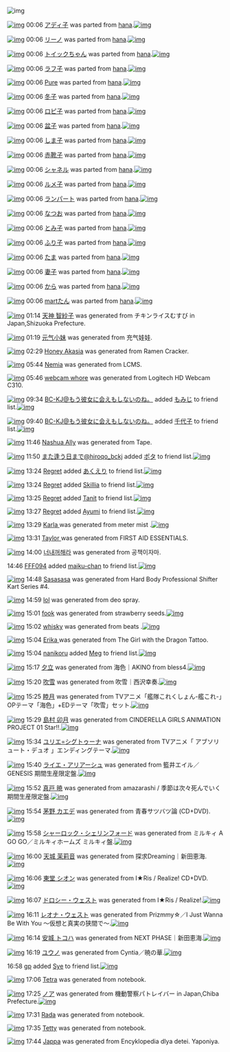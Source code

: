 ![img](http://gdrive-cdn.herokuapp.com/537b65a5bc09f0000721dda7/512px-barcode.png)

[![img](http://www.deviantsart.com/rqqkh6.png)](http://www.barcodekanojo.com/kanojo/2512633/%E3%82%A2%E3%83%87%E3%82%A3%E5%AD%90) 00:06 [アディ子](http://www.barcodekanojo.com/kanojo/2512633/%E3%82%A2%E3%83%87%E3%82%A3%E5%AD%90) was parted from [hana](http://www.barcodekanojo.com/kanojo/2512633/%E3%82%A2%E3%83%87%E3%82%A3%E5%AD%90).[![img](http://www.deviantsart.com/8h2cp5.jpeg)](http://www.barcodekanojo.com/user/204546/hana) 

[![img](http://www.deviantsart.com/1qrmdu8.png)](http://www.barcodekanojo.com/kanojo/1222644/%E3%83%AA%E3%83%BC%E3%83%8E) 00:06 [リーノ](http://www.barcodekanojo.com/kanojo/1222644/%E3%83%AA%E3%83%BC%E3%83%8E) was parted from [hana](http://www.barcodekanojo.com/kanojo/1222644/%E3%83%AA%E3%83%BC%E3%83%8E).[![img](http://www.deviantsart.com/8h2cp5.jpeg)](http://www.barcodekanojo.com/user/204546/hana) 

[![img](http://www.deviantsart.com/39ienit.png)](http://www.barcodekanojo.com/kanojo/2588456/%E3%83%88%E3%82%A4%E3%83%83%E3%82%AF%E3%81%A1%E3%82%83%E3%82%93) 00:06 [トイックちゃん](http://www.barcodekanojo.com/kanojo/2588456/%E3%83%88%E3%82%A4%E3%83%83%E3%82%AF%E3%81%A1%E3%82%83%E3%82%93) was parted from [hana](http://www.barcodekanojo.com/kanojo/2588456/%E3%83%88%E3%82%A4%E3%83%83%E3%82%AF%E3%81%A1%E3%82%83%E3%82%93).[![img](http://www.deviantsart.com/8h2cp5.jpeg)](http://www.barcodekanojo.com/user/204546/hana) 

[![img](http://www.deviantsart.com/286dc9.png)](http://www.barcodekanojo.com/kanojo/2895002/%E3%83%A9%E3%83%95%E5%AD%90) 00:06 [ラフ子](http://www.barcodekanojo.com/kanojo/2895002/%E3%83%A9%E3%83%95%E5%AD%90) was parted from [hana](http://www.barcodekanojo.com/kanojo/2895002/%E3%83%A9%E3%83%95%E5%AD%90).[![img](http://www.deviantsart.com/8h2cp5.jpeg)](http://www.barcodekanojo.com/user/204546/hana) 

[![img](http://www.deviantsart.com/3gn2s5m.png)](http://www.barcodekanojo.com/kanojo/280790/Pure) 00:06 [Pure](http://www.barcodekanojo.com/kanojo/280790/Pure) was parted from [hana](http://www.barcodekanojo.com/kanojo/280790/Pure).[![img](http://www.deviantsart.com/8h2cp5.jpeg)](http://www.barcodekanojo.com/user/204546/hana) 

[![img](http://www.deviantsart.com/1t7f9l1.png)](http://www.barcodekanojo.com/kanojo/2682513/%E5%86%AC%E5%AD%90) 00:06 [冬子](http://www.barcodekanojo.com/kanojo/2682513/%E5%86%AC%E5%AD%90) was parted from [hana](http://www.barcodekanojo.com/kanojo/2682513/%E5%86%AC%E5%AD%90).[![img](http://www.deviantsart.com/8h2cp5.jpeg)](http://www.barcodekanojo.com/user/204546/hana) 

[![img](http://www.deviantsart.com/3qf4111.png)](http://www.barcodekanojo.com/kanojo/2672828/%E3%83%AD%E3%83%94%E5%AD%90) 00:06 [ロピ子](http://www.barcodekanojo.com/kanojo/2672828/%E3%83%AD%E3%83%94%E5%AD%90) was parted from [hana](http://www.barcodekanojo.com/kanojo/2672828/%E3%83%AD%E3%83%94%E5%AD%90).[![img](http://www.deviantsart.com/8h2cp5.jpeg)](http://www.barcodekanojo.com/user/204546/hana) 

[![img](http://www.deviantsart.com/2803gj4.png)](http://www.barcodekanojo.com/kanojo/2691312/%E7%9B%86%E5%AD%90) 00:06 [盆子](http://www.barcodekanojo.com/kanojo/2691312/%E7%9B%86%E5%AD%90) was parted from [hana](http://www.barcodekanojo.com/kanojo/2691312/%E7%9B%86%E5%AD%90).[![img](http://www.deviantsart.com/8h2cp5.jpeg)](http://www.barcodekanojo.com/user/204546/hana) 

[![img](http://www.deviantsart.com/3g9prno.png)](http://www.barcodekanojo.com/kanojo/2929875/%E3%81%97%E3%81%BE%E5%AD%90) 00:06 [しま子](http://www.barcodekanojo.com/kanojo/2929875/%E3%81%97%E3%81%BE%E5%AD%90) was parted from [hana](http://www.barcodekanojo.com/kanojo/2929875/%E3%81%97%E3%81%BE%E5%AD%90).[![img](http://www.deviantsart.com/8h2cp5.jpeg)](http://www.barcodekanojo.com/user/204546/hana) 

[![img](http://www.deviantsart.com/2j5mmur.png)](http://www.barcodekanojo.com/kanojo/2919230/%E8%B5%A4%E9%9D%B4%E5%AD%90) 00:06 [赤靴子](http://www.barcodekanojo.com/kanojo/2919230/%E8%B5%A4%E9%9D%B4%E5%AD%90) was parted from [hana](http://www.barcodekanojo.com/kanojo/2919230/%E8%B5%A4%E9%9D%B4%E5%AD%90).[![img](http://www.deviantsart.com/8h2cp5.jpeg)](http://www.barcodekanojo.com/user/204546/hana) 

[![img](http://www.deviantsart.com/3oabbjs.png)](http://www.barcodekanojo.com/kanojo/290794/%E3%82%B7%E3%83%A3%E3%83%8D%E3%83%AB) 00:06 [シャネル](http://www.barcodekanojo.com/kanojo/290794/%E3%82%B7%E3%83%A3%E3%83%8D%E3%83%AB) was parted from [hana](http://www.barcodekanojo.com/kanojo/290794/%E3%82%B7%E3%83%A3%E3%83%8D%E3%83%AB).[![img](http://www.deviantsart.com/8h2cp5.jpeg)](http://www.barcodekanojo.com/user/204546/hana) 

[![img](http://www.deviantsart.com/22u9f5v.png)](http://www.barcodekanojo.com/kanojo/2905342/%E3%83%AB%E3%83%A1%E5%AD%90) 00:06 [ルメ子](http://www.barcodekanojo.com/kanojo/2905342/%E3%83%AB%E3%83%A1%E5%AD%90) was parted from [hana](http://www.barcodekanojo.com/kanojo/2905342/%E3%83%AB%E3%83%A1%E5%AD%90).[![img](http://www.deviantsart.com/8h2cp5.jpeg)](http://www.barcodekanojo.com/user/204546/hana) 

[![img](http://www.deviantsart.com/9oif0q.png)](http://www.barcodekanojo.com/kanojo/2642138/%E3%83%A9%E3%83%B3%E3%83%91%E3%83%BC%E3%83%88) 00:06 [ランパート](http://www.barcodekanojo.com/kanojo/2642138/%E3%83%A9%E3%83%B3%E3%83%91%E3%83%BC%E3%83%88) was parted from [hana](http://www.barcodekanojo.com/kanojo/2642138/%E3%83%A9%E3%83%B3%E3%83%91%E3%83%BC%E3%83%88).[![img](http://www.deviantsart.com/8h2cp5.jpeg)](http://www.barcodekanojo.com/user/204546/hana) 

[![img](http://www.deviantsart.com/snpcaf.png)](http://www.barcodekanojo.com/kanojo/703259/%E3%81%AA%E3%81%A4%E3%81%8A) 00:06 [なつお](http://www.barcodekanojo.com/kanojo/703259/%E3%81%AA%E3%81%A4%E3%81%8A) was parted from [hana](http://www.barcodekanojo.com/kanojo/703259/%E3%81%AA%E3%81%A4%E3%81%8A).[![img](http://www.deviantsart.com/8h2cp5.jpeg)](http://www.barcodekanojo.com/user/204546/hana) 

[![img](http://www.deviantsart.com/2lvgdln.png)](http://www.barcodekanojo.com/kanojo/2870201/%E3%81%A8%E3%81%BF%E5%AD%90) 00:06 [とみ子](http://www.barcodekanojo.com/kanojo/2870201/%E3%81%A8%E3%81%BF%E5%AD%90) was parted from [hana](http://www.barcodekanojo.com/kanojo/2870201/%E3%81%A8%E3%81%BF%E5%AD%90).[![img](http://www.deviantsart.com/8h2cp5.jpeg)](http://www.barcodekanojo.com/user/204546/hana) 

[![img](http://www.deviantsart.com/f5rqm6.png)](http://www.barcodekanojo.com/kanojo/2391307/%E3%81%B5%E3%82%8A%E5%AD%90) 00:06 [ふり子](http://www.barcodekanojo.com/kanojo/2391307/%E3%81%B5%E3%82%8A%E5%AD%90) was parted from [hana](http://www.barcodekanojo.com/kanojo/2391307/%E3%81%B5%E3%82%8A%E5%AD%90).[![img](http://www.deviantsart.com/8h2cp5.jpeg)](http://www.barcodekanojo.com/user/204546/hana) 

[![img](http://www.deviantsart.com/1c6bejb.png)](http://www.barcodekanojo.com/kanojo/581325/%E3%81%9F%E3%81%BE) 00:06 [たま](http://www.barcodekanojo.com/kanojo/581325/%E3%81%9F%E3%81%BE) was parted from [hana](http://www.barcodekanojo.com/kanojo/581325/%E3%81%9F%E3%81%BE).[![img](http://www.deviantsart.com/8h2cp5.jpeg)](http://www.barcodekanojo.com/user/204546/hana) 

[![img](http://www.deviantsart.com/dosr0s.png)](http://www.barcodekanojo.com/kanojo/2391301/%E5%A6%BB%E5%AD%90) 00:06 [妻子](http://www.barcodekanojo.com/kanojo/2391301/%E5%A6%BB%E5%AD%90) was parted from [hana](http://www.barcodekanojo.com/kanojo/2391301/%E5%A6%BB%E5%AD%90).[![img](http://www.deviantsart.com/8h2cp5.jpeg)](http://www.barcodekanojo.com/user/204546/hana) 

[![img](http://www.deviantsart.com/3jlqr2q.png)](http://www.barcodekanojo.com/kanojo/1044213/%E3%81%8B%E3%82%89) 00:06 [から](http://www.barcodekanojo.com/kanojo/1044213/%E3%81%8B%E3%82%89) was parted from [hana](http://www.barcodekanojo.com/kanojo/1044213/%E3%81%8B%E3%82%89).[![img](http://www.deviantsart.com/8h2cp5.jpeg)](http://www.barcodekanojo.com/user/204546/hana) 

[![img](http://www.deviantsart.com/d2cc99.png)](http://www.barcodekanojo.com/kanojo/2100066/mart%E3%81%9F%E3%82%93) 00:06 [martたん](http://www.barcodekanojo.com/kanojo/2100066/mart%E3%81%9F%E3%82%93) was parted from [hana](http://www.barcodekanojo.com/kanojo/2100066/mart%E3%81%9F%E3%82%93).[![img](http://www.deviantsart.com/8h2cp5.jpeg)](http://www.barcodekanojo.com/user/204546/hana) 

[![img](http://www.deviantsart.com/1r7k793.png)](http://www.barcodekanojo.com/kanojo/3192742/%E5%A4%A9%E7%A5%9E%20%E6%99%BA%E7%B4%97%E5%AD%90) 01:14 [天神 智紗子](http://www.barcodekanojo.com/kanojo/3192742/%E5%A4%A9%E7%A5%9E%20%E6%99%BA%E7%B4%97%E5%AD%90) was generated from チキンライスむすび in Japan,Shizuoka Prefecture.

[![img](http://www.deviantsart.com/8s8lmb.png)](http://www.barcodekanojo.com/kanojo/3192743/%E5%85%83%E6%B0%94%E5%B0%8F%E5%A6%B9) 01:19 [元气小妹](http://www.barcodekanojo.com/kanojo/3192743/%E5%85%83%E6%B0%94%E5%B0%8F%E5%A6%B9) was generated from 充气娃娃.

[![img](http://www.deviantsart.com/1bit981.png)](http://www.barcodekanojo.com/kanojo/3192744/Honey%20Akasia) 02:29 [Honey Akasia](http://www.barcodekanojo.com/kanojo/3192744/Honey%20Akasia) was generated from Ramen Cracker.

[![img](http://www.deviantsart.com/14o23or.png)](http://www.barcodekanojo.com/kanojo/3192745/Nemia) 05:44 [Nemia](http://www.barcodekanojo.com/kanojo/3192745/Nemia) was generated from LCMS.

[![img](http://www.deviantsart.com/3r916a4.png)](http://www.barcodekanojo.com/kanojo/3192746/webcam%20whore) 05:46 [webcam whore](http://www.barcodekanojo.com/kanojo/3192746/webcam%20whore) was generated from Logitech HD Webcam C310.

[![img](http://www.deviantsart.com/2l905sv.jpeg)](http://www.barcodekanojo.com/user/276669/BC-KJ%40%E3%82%82%E3%81%86%E5%BD%BC%E5%A5%B3%E3%81%AB%E4%BC%9A%E3%81%88%E3%82%82%E3%81%97%E3%81%AA%E3%81%84%E3%81%AE%E3%81%AD%E3%80%82) 09:34 [BC-KJ@もう彼女に会えもしないのね。](http://www.barcodekanojo.com/user/276669/BC-KJ%40%E3%82%82%E3%81%86%E5%BD%BC%E5%A5%B3%E3%81%AB%E4%BC%9A%E3%81%88%E3%82%82%E3%81%97%E3%81%AA%E3%81%84%E3%81%AE%E3%81%AD%E3%80%82) added [もみじ](http://www.barcodekanojo.com/kanojo/231212/%E3%82%82%E3%81%BF%E3%81%98) to friend list.[![img](http://www.deviantsart.com/15h2ics.png)](http://www.barcodekanojo.com/kanojo/231212/%E3%82%82%E3%81%BF%E3%81%98) 

[![img](http://www.deviantsart.com/2l905sv.jpeg)](http://www.barcodekanojo.com/user/276669/BC-KJ%40%E3%82%82%E3%81%86%E5%BD%BC%E5%A5%B3%E3%81%AB%E4%BC%9A%E3%81%88%E3%82%82%E3%81%97%E3%81%AA%E3%81%84%E3%81%AE%E3%81%AD%E3%80%82) 09:40 [BC-KJ@もう彼女に会えもしないのね。](http://www.barcodekanojo.com/user/276669/BC-KJ%40%E3%82%82%E3%81%86%E5%BD%BC%E5%A5%B3%E3%81%AB%E4%BC%9A%E3%81%88%E3%82%82%E3%81%97%E3%81%AA%E3%81%84%E3%81%AE%E3%81%AD%E3%80%82) added [千代子](http://www.barcodekanojo.com/kanojo/2850193/%E5%8D%83%E4%BB%A3%E5%AD%90) to friend list.[![img](http://www.deviantsart.com/2mgo96l.png)](http://www.barcodekanojo.com/kanojo/2850193/%E5%8D%83%E4%BB%A3%E5%AD%90) 

[![img](http://www.deviantsart.com/2cdkc4b.png)](http://www.barcodekanojo.com/kanojo/3192747/Nashua%20Ally) 11:46 [Nashua Ally](http://www.barcodekanojo.com/kanojo/3192747/Nashua%20Ally) was generated from Tape.

[![img](http://www.deviantsart.com/2pb6b61.jpeg)](http://www.barcodekanojo.com/user/14376/%E3%81%BE%E3%81%9F%E9%80%A2%E3%81%86%E6%97%A5%E3%81%BE%E3%81%A7%40hiroqo_bckj) 11:50 [また逢う日まで@hiroqo_bckj](http://www.barcodekanojo.com/user/14376/%E3%81%BE%E3%81%9F%E9%80%A2%E3%81%86%E6%97%A5%E3%81%BE%E3%81%A7%40hiroqo_bckj) added [ポタ](http://www.barcodekanojo.com/kanojo/2678963/%E3%83%9D%E3%82%BF) to friend list.[![img](http://www.deviantsart.com/1slaffc.png)](http://www.barcodekanojo.com/kanojo/2678963/%E3%83%9D%E3%82%BF) 

[![img](http://www.deviantsart.com/2rr1a6m.jpeg)](http://www.barcodekanojo.com/user/500208/Regret) 13:24 [Regret](http://www.barcodekanojo.com/user/500208/Regret) added [あくえり](http://www.barcodekanojo.com/kanojo/6653/%E3%81%82%E3%81%8F%E3%81%88%E3%82%8A) to friend list.[![img](http://www.deviantsart.com/2n0rct9.png)](http://www.barcodekanojo.com/kanojo/6653/%E3%81%82%E3%81%8F%E3%81%88%E3%82%8A) 

[![img](http://www.deviantsart.com/2rr1a6m.jpeg)](http://www.barcodekanojo.com/user/500208/Regret) 13:24 [Regret](http://www.barcodekanojo.com/user/500208/Regret) added [Skillia](http://www.barcodekanojo.com/kanojo/2879899/Skillia) to friend list.[![img](http://www.deviantsart.com/2oqe0d3.png)](http://www.barcodekanojo.com/kanojo/2879899/Skillia) 

[![img](http://www.deviantsart.com/2rr1a6m.jpeg)](http://www.barcodekanojo.com/user/500208/Regret) 13:25 [Regret](http://www.barcodekanojo.com/user/500208/Regret) added [Tanit](http://www.barcodekanojo.com/kanojo/2832520/Tanit) to friend list.[![img](http://www.deviantsart.com/2e3ffos.png)](http://www.barcodekanojo.com/kanojo/2832520/Tanit) 

[![img](http://www.deviantsart.com/2rr1a6m.jpeg)](http://www.barcodekanojo.com/user/500208/Regret) 13:27 [Regret](http://www.barcodekanojo.com/user/500208/Regret) added [Ayumi](http://www.barcodekanojo.com/kanojo/2610660/Ayumi) to friend list.[![img](http://www.deviantsart.com/huqc5m.png)](http://www.barcodekanojo.com/kanojo/2610660/Ayumi) 

[![img](http://www.deviantsart.com/18reugr.png)](http://www.barcodekanojo.com/kanojo/3192748/Karla%20) 13:29 [Karla ](http://www.barcodekanojo.com/kanojo/3192748/Karla%20) was generated from meter mist .[![img](http://www.deviantsart.com/276kulj.jpeg)](http://www.barcodekanojo.com/product_images/barcode/6018232/1424147321/meter%20mist%20.jpg) 

[![img](http://www.deviantsart.com/26ktlq6.png)](http://www.barcodekanojo.com/kanojo/3192749/Taylor%20) 13:31 [Taylor ](http://www.barcodekanojo.com/kanojo/3192749/Taylor%20) was generated from FIRST AID ESSENTIALS.

[![img](http://www.deviantsart.com/32k0it9.png)](http://www.barcodekanojo.com/kanojo/3192750/%EB%84%88%EB%82%B4%EA%BA%BC%ED%95%B4%EB%9D%BC) 14:00 [너내꺼해라](http://www.barcodekanojo.com/kanojo/3192750/%EB%84%88%EB%82%B4%EA%BA%BC%ED%95%B4%EB%9D%BC) was generated from 공책이자마.

14:46 [FFF094](http://www.barcodekanojo.com/user/475448/FFF094) added [maiku-chan](http://www.barcodekanojo.com/kanojo/2401192/maiku-chan) to friend list.[![img](http://www.deviantsart.com/2rrubkb.png)](http://www.barcodekanojo.com/kanojo/2401192/maiku-chan) 

[![img](http://www.deviantsart.com/2mq81i5.png)](http://www.barcodekanojo.com/kanojo/3192751/Sasasasa) 14:48 [Sasasasa](http://www.barcodekanojo.com/kanojo/3192751/Sasasasa) was generated from Hard Body Professional Shifter Kart Series #4.

[![img](http://www.deviantsart.com/3u80ahm.png)](http://www.barcodekanojo.com/kanojo/3192752/lol) 14:59 [lol](http://www.barcodekanojo.com/kanojo/3192752/lol) was generated from deo spray.

[![img](http://www.deviantsart.com/2pc0b8r.png)](http://www.barcodekanojo.com/kanojo/3192753/fook) 15:01 [fook](http://www.barcodekanojo.com/kanojo/3192753/fook) was generated from strawberry seeds.[![img](http://www.deviantsart.com/2rfehto.jpeg)](http://www.barcodekanojo.com/product_images/barcode/6018238/1424152845/strawberry%20seeds.jpg) 

[![img](http://www.deviantsart.com/3cpprhu.png)](http://www.barcodekanojo.com/kanojo/3192754/whisky) 15:02 [whisky](http://www.barcodekanojo.com/kanojo/3192754/whisky) was generated from beats .[![img](http://www.deviantsart.com/3hi926l.jpeg)](http://www.barcodekanojo.com/product_images/barcode/6018239/1424152928/beats%20.jpg) 

[![img](http://www.deviantsart.com/3oqbbo1.png)](http://www.barcodekanojo.com/kanojo/3192755/%20Erika%20) 15:04 [ Erika ](http://www.barcodekanojo.com/kanojo/3192755/%20Erika%20) was generated from The Girl with the Dragon Tattoo.

[![img](http://www.deviantsart.com/1sjqg3.jpeg)](http://www.barcodekanojo.com/user/500210/nanikoru) 15:04 [nanikoru](http://www.barcodekanojo.com/user/500210/nanikoru) added [Meg](http://www.barcodekanojo.com/kanojo/2999108/Meg) to friend list.[![img](http://www.deviantsart.com/302oh0a.png)](http://www.barcodekanojo.com/kanojo/2999108/Meg) 

[![img](http://www.deviantsart.com/3rm88ij.png)](http://www.barcodekanojo.com/kanojo/3192756/%E5%A4%95%E7%AB%8B) 15:17 [夕立](http://www.barcodekanojo.com/kanojo/3192756/%E5%A4%95%E7%AB%8B) was generated from 海色｜AKINO from bless4.[![img](http://www.deviantsart.com/3598ohc.jpeg)](http://www.barcodekanojo.com/product_images/barcode/6018242/1424153812/50x50x,PE6,PB5,PB7,PE8,P89,PB2,PEF,PBD,P9CAKINO,P20from,P20bless4.jpg,qw=88,ah=88.pagespeed.ic.YH2YBCBCH2.jpg) 

[![img](http://www.deviantsart.com/1ee9v44.png)](http://www.barcodekanojo.com/kanojo/3192757/%E5%90%B9%E9%9B%AA) 15:20 [吹雪](http://www.barcodekanojo.com/kanojo/3192757/%E5%90%B9%E9%9B%AA) was generated from 吹雪｜西沢幸奏.[![img](http://www.deviantsart.com/3v5lsl2.jpeg)](http://www.barcodekanojo.com/product_images/barcode/6018243/1424153971/%E5%90%B9%E9%9B%AA%EF%BD%9C%E8%A5%BF%E6%B2%A2%E5%B9%B8%E5%A5%8F.jpg) 

[![img](http://www.deviantsart.com/ics4j1.png)](http://www.barcodekanojo.com/kanojo/3192758/%E7%9D%A6%E6%9C%88) 15:25 [睦月](http://www.barcodekanojo.com/kanojo/3192758/%E7%9D%A6%E6%9C%88) was generated from TVアニメ「艦隊これくしょん-艦これ-」OPテーマ「海色」+EDテーマ「吹雪」セット.[![img](http://www.deviantsart.com/2cfrugk.jpeg)](http://www.barcodekanojo.com/product_images/barcode/6018244/1424154246/50x50xTV,PE3,P82,PA2,PE3,P83,P8B,PE3,P83,PA1,PE3,P80,P8C,PE8,P89,PA6,PE9,P9A,P8A,PE3,P81,P93,PE3,P82,P8C,PE3,P81,P8F,PE3,P81,P97,PE3,P82,P87,PE3,P82,P93-,PE8,P89,PA6,PE3,P81,P93,PE3,P82,P8C-,PE3,P80,P8DOP,PE3,P83,P86,PE3,P83,PBC,PE3,P83,P9E,PE3,P80,P8C,PE6,PB5,PB7,PE8,P89,PB2,PE3,P80,P8D,P2BED,PE3,P83,P86,PE3,P83,PBC,PE3,P83,P9E,PE3,P80,P8C,PE5,P90,PB9,PE9,P9B,PAA,PE3,P80,P8D,PE3,P82,PBB,PE3,P83,P83,PE3,P83,P88.jpg,qw=88,ah=88.pagespeed.ic.7SuacL9FtX.jpg) 

[![img](http://www.deviantsart.com/277tb0p.png)](http://www.barcodekanojo.com/kanojo/3192759/%E5%B3%B6%E6%9D%91%20%E5%8D%AF%E6%9C%88) 15:29 [島村 卯月](http://www.barcodekanojo.com/kanojo/3192759/%E5%B3%B6%E6%9D%91%20%E5%8D%AF%E6%9C%88) was generated from CINDERELLA GIRLS ANIMATION PROJECT 01 Star!!.[![img](http://www.deviantsart.com/hhvhhr.jpeg)](http://www.barcodekanojo.com/product_images/barcode/6018245/1424154491/CINDERELLA%20GIRLS%20ANIMATION%20PROJECT%2001%20Star%21%21.jpg) 

[![img](http://www.deviantsart.com/5s46sr.png)](http://www.barcodekanojo.com/kanojo/3192760/%E3%83%A6%E3%83%AA%E3%82%A8%3D%E3%82%B7%E3%82%B0%E3%83%88%E3%82%A5%E3%83%BC%E3%83%8A) 15:34 [ユリエ=シグトゥーナ](http://www.barcodekanojo.com/kanojo/3192760/%E3%83%A6%E3%83%AA%E3%82%A8%3D%E3%82%B7%E3%82%B0%E3%83%88%E3%82%A5%E3%83%BC%E3%83%8A) was generated from TVアニメ「 アブソリュート・デュオ 」エンディングテーマ.[![img](http://www.deviantsart.com/295gni1.jpeg)](http://www.barcodekanojo.com/product_images/barcode/6018246/1424154791/50x50xTV,PE3,P82,PA2,PE3,P83,P8B,PE3,P83,PA1,PE3,P80,P8C,P20,PE3,P82,PA2,PE3,P83,P96,PE3,P82,PBD,PE3,P83,PAA,PE3,P83,PA5,PE3,P83,PBC,PE3,P83,P88,PE3,P83,PBB,PE3,P83,P87,PE3,P83,PA5,PE3,P82,PAA,P20,PE3,P80,P8D,PE3,P82,PA8,PE3,P83,PB3,PE3,P83,P87,PE3,P82,PA3,PE3,P83,PB3,PE3,P82,PB0,PE3,P83,P86,PE3,P83,PBC,PE3,P83,P9E.jpg,qw=88,ah=88.pagespeed.ic.ZNir0U-AB4.jpg) 

[![img](http://www.deviantsart.com/o0io8r.png)](http://www.barcodekanojo.com/kanojo/3192761/%E3%83%A9%E3%82%A4%E3%82%A8%E3%83%BB%E3%82%A2%E3%83%AA%E3%82%A2%E3%83%BC%E3%82%B7%E3%83%A5) 15:40 [ライエ・アリアーシュ](http://www.barcodekanojo.com/kanojo/3192761/%E3%83%A9%E3%82%A4%E3%82%A8%E3%83%BB%E3%82%A2%E3%83%AA%E3%82%A2%E3%83%BC%E3%82%B7%E3%83%A5) was generated from 籃井エイル／GENESIS 期間生産限定盤.[![img](http://www.deviantsart.com/285uo20.jpeg)](http://www.barcodekanojo.com/product_images/barcode/6018247/1424155181/50x50x,PE7,PB1,P83,PE4,PBA,P95,PE3,P82,PA8,PE3,P82,PA4,PE3,P83,PAB,PEF,PBC,P8FGENESIS,P20,PE6,P9C,P9F,PE9,P96,P93,PE7,P94,P9F,PE7,P94,PA3,PE9,P99,P90,PE5,PAE,P9A,PE7,P9B,PA4.jpg,qw=88,ah=88.pagespeed.ic.VjMed2JVg2.jpg) 

[![img](http://www.deviantsart.com/2idrh3.png)](http://www.barcodekanojo.com/kanojo/3192762/%E7%9C%9F%E6%88%B8%20%E6%9A%81) 15:52 [真戸 暁](http://www.barcodekanojo.com/kanojo/3192762/%E7%9C%9F%E6%88%B8%20%E6%9A%81) was generated from amazarashi / 季節は次々死んでいく 期間生産限定盤.[![img](http://www.deviantsart.com/3ggmsp5.jpeg)](http://www.barcodekanojo.com/product_images/barcode/6018248/1424155895/amazarashi%20%2F%20%E5%AD%A3%E7%AF%80%E3%81%AF%E6%AC%A1%E3%80%85%E6%AD%BB%E3%82%93%E3%81%A7%E3%81%84%E3%81%8F%20%E6%9C%9F%E9%96%93%E7%94%9F%E7%94%A3%E9%99%90%E5%AE%9A%E7%9B%A4.jpg) 

[![img](http://www.deviantsart.com/16smo8o.png)](http://www.barcodekanojo.com/kanojo/3192763/%E8%8C%85%E9%87%8E%20%E3%82%AB%E3%82%A8%E3%83%87) 15:54 [茅野 カエデ](http://www.barcodekanojo.com/kanojo/3192763/%E8%8C%85%E9%87%8E%20%E3%82%AB%E3%82%A8%E3%83%87) was generated from 青春サツバツ論 (CD+DVD).[![img](http://www.deviantsart.com/3od5iqf.jpeg)](http://www.barcodekanojo.com/product_images/barcode/6018249/1424156061/%E9%9D%92%E6%98%A5%E3%82%B5%E3%83%84%E3%83%90%E3%83%84%E8%AB%96%20%28CD%2BDVD%29.jpg) 

[![img](http://www.deviantsart.com/2s6lch0.png)](http://www.barcodekanojo.com/kanojo/3192764/%E3%82%B7%E3%83%A3%E3%83%BC%E3%83%AD%E3%83%83%E3%82%AF%E3%83%BB%E3%82%B7%E3%82%A7%E3%83%AA%E3%83%B3%E3%83%95%E3%82%A9%E3%83%BC%E3%83%89) 15:58 [シャーロック・シェリンフォード](http://www.barcodekanojo.com/kanojo/3192764/%E3%82%B7%E3%83%A3%E3%83%BC%E3%83%AD%E3%83%83%E3%82%AF%E3%83%BB%E3%82%B7%E3%82%A7%E3%83%AA%E3%83%B3%E3%83%95%E3%82%A9%E3%83%BC%E3%83%89) was generated from ミルキィ A GO GO／ミルキィホームズ ミルキィ盤.[![img](http://www.deviantsart.com/3m1tigs.jpeg)](http://www.barcodekanojo.com/product_images/barcode/6018250/1424156251/%E3%83%9F%E3%83%AB%E3%82%AD%E3%82%A3%20A%20GO%20GO%EF%BC%8F%E3%83%9F%E3%83%AB%E3%82%AD%E3%82%A3%E3%83%9B%E3%83%BC%E3%83%A0%E3%82%BA%20%E3%83%9F%E3%83%AB%E3%82%AD%E3%82%A3%E7%9B%A4.jpg) 

[![img](http://www.deviantsart.com/i52g96.png)](http://www.barcodekanojo.com/kanojo/3192765/%E5%A4%A9%E5%9F%8E%20%E8%8C%89%E8%8E%89%E9%9F%B3) 16:00 [天城 茉莉音](http://www.barcodekanojo.com/kanojo/3192765/%E5%A4%A9%E5%9F%8E%20%E8%8C%89%E8%8E%89%E9%9F%B3) was generated from 探求Dreaming｜新田恵海.[![img](http://www.deviantsart.com/2s15k7c.jpeg)](http://www.barcodekanojo.com/product_images/barcode/6018251/1424156373/%E6%8E%A2%E6%B1%82Dreaming%EF%BD%9C%E6%96%B0%E7%94%B0%E6%81%B5%E6%B5%B7.jpg) 

[![img](http://www.deviantsart.com/3s8quba.png)](http://www.barcodekanojo.com/kanojo/3192766/%E6%9D%B1%E5%A0%82%20%E3%82%B7%E3%82%AA%E3%83%B3) 16:06 [東堂 シオン](http://www.barcodekanojo.com/kanojo/3192766/%E6%9D%B1%E5%A0%82%20%E3%82%B7%E3%82%AA%E3%83%B3) was generated from I★Ris / Realize! CD+DVD.[![img](http://www.deviantsart.com/2344s48.jpeg)](http://www.barcodekanojo.com/product_images/barcode/6018252/1424156734/I%E2%98%85Ris%20%2F%20Realize%21%20CD%2BDVD.jpg) 

[![img](http://www.deviantsart.com/qmvu2d.png)](http://www.barcodekanojo.com/kanojo/3192767/%E3%83%89%E3%83%AD%E3%82%B7%E3%83%BC%E3%83%BB%E3%82%A6%E3%82%A7%E3%82%B9%E3%83%88) 16:07 [ドロシー・ウェスト](http://www.barcodekanojo.com/kanojo/3192767/%E3%83%89%E3%83%AD%E3%82%B7%E3%83%BC%E3%83%BB%E3%82%A6%E3%82%A7%E3%82%B9%E3%83%88) was generated from I★Ris / Realize!.[![img](http://www.deviantsart.com/di5ch.jpeg)](http://www.barcodekanojo.com/product_images/barcode/6018253/1424156818/I%E2%98%85Ris%20%2F%20Realize%21.jpg) 

[![img](http://www.deviantsart.com/2leq4ke.png)](http://www.barcodekanojo.com/kanojo/3192768/%E3%83%AC%E3%82%AA%E3%83%8A%E3%83%BB%E3%82%A6%E3%82%A7%E3%82%B9%E3%83%88) 16:11 [レオナ・ウェスト](http://www.barcodekanojo.com/kanojo/3192768/%E3%83%AC%E3%82%AA%E3%83%8A%E3%83%BB%E3%82%A6%E3%82%A7%E3%82%B9%E3%83%88) was generated from Prizmmy☆／I Just Wanna Be With You 〜仮想と真実の狭間で〜.[![img](http://www.deviantsart.com/15jsrdj.jpeg)](http://www.barcodekanojo.com/product_images/barcode/6018254/1424157104/Prizmmy%E2%98%86%EF%BC%8FI%20Just%20Wanna%20Be%20With%20You%20%E3%80%9C%E4%BB%AE%E6%83%B3%E3%81%A8%E7%9C%9F%E5%AE%9F%E3%81%AE%E7%8B%AD%E9%96%93%E3%81%A7%E3%80%9C.jpg) 

[![img](http://www.deviantsart.com/2d60a94.png)](http://www.barcodekanojo.com/kanojo/3192769/%E5%AE%89%E5%9F%8E%20%E3%83%88%E3%82%B3%E3%83%8F) 16:14 [安城 トコハ](http://www.barcodekanojo.com/kanojo/3192769/%E5%AE%89%E5%9F%8E%20%E3%83%88%E3%82%B3%E3%83%8F) was generated from NEXT PHASE｜新田恵海.[![img](http://www.deviantsart.com/3elv07b.jpeg)](http://www.barcodekanojo.com/product_images/barcode/6018255/1424157242/NEXT%20PHASE%EF%BD%9C%E6%96%B0%E7%94%B0%E6%81%B5%E6%B5%B7.jpg) 

[![img](http://www.deviantsart.com/126u9e9.png)](http://www.barcodekanojo.com/kanojo/3192770/%E3%83%A6%E3%82%A6%E3%83%8E) 16:19 [ユウノ](http://www.barcodekanojo.com/kanojo/3192770/%E3%83%A6%E3%82%A6%E3%83%8E) was generated from Cyntia／暁の華.[![img](http://www.deviantsart.com/ialnjd.jpeg)](http://www.barcodekanojo.com/product_images/barcode/6018256/1424157523/Cyntia%EF%BC%8F%E6%9A%81%E3%81%AE%E8%8F%AF.jpg) 

16:58 [gp](http://www.barcodekanojo.com/user/500199/gp) added [Sye](http://www.barcodekanojo.com/kanojo/2609205/Sye) to friend list.[![img](http://www.deviantsart.com/qbufds.png)](http://www.barcodekanojo.com/kanojo/2609205/Sye) 

[![img](http://www.deviantsart.com/odg9in.png)](http://www.barcodekanojo.com/kanojo/3192771/Tetra) 17:06 [Tetra](http://www.barcodekanojo.com/kanojo/3192771/Tetra) was generated from notebook.

[![img](http://www.deviantsart.com/k9kvgi.png)](http://www.barcodekanojo.com/kanojo/3192772/%E3%83%8E%E3%82%A2) 17:25 [ノア](http://www.barcodekanojo.com/kanojo/3192772/%E3%83%8E%E3%82%A2) was generated from 機動警察パトレイバー in Japan,Chiba Prefecture.[![img](http://www.deviantsart.com/jm7pn3.jpeg)](http://www.barcodekanojo.com/product_images/barcode/1803572/1297954231/%E6%A9%9F%E5%8B%95%E8%AD%A6%E5%AF%9F%E3%83%91%E3%83%88%E3%83%AC%E3%82%A4%E3%83%90%E3%83%BC%20THE%20MOVIE.jpg) 

[![img](http://www.deviantsart.com/1i8qdeq.png)](http://www.barcodekanojo.com/kanojo/3192773/Rada) 17:31 [Rada](http://www.barcodekanojo.com/kanojo/3192773/Rada) was generated from notebook.

[![img](http://www.deviantsart.com/3fcn0rc.png)](http://www.barcodekanojo.com/kanojo/3192774/Tetty) 17:35 [Tetty](http://www.barcodekanojo.com/kanojo/3192774/Tetty) was generated from notebook.

[![img](http://www.deviantsart.com/2dpdac2.png)](http://www.barcodekanojo.com/kanojo/3192775/Jappa) 17:44 [Jappa](http://www.barcodekanojo.com/kanojo/3192775/Jappa) was generated from Encyklopedia dlya detei. Yaponiya.

